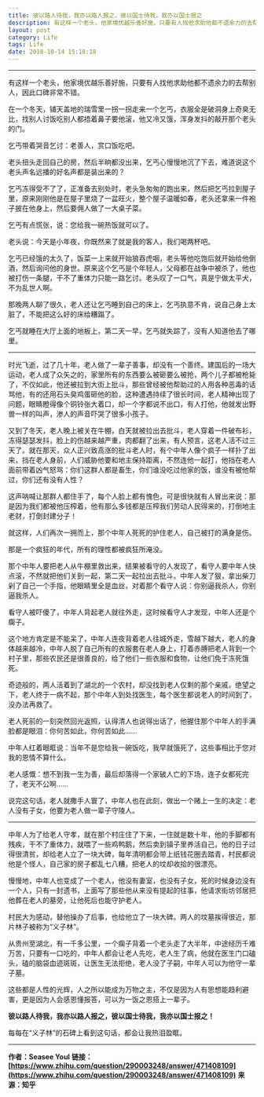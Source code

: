 ```yaml
---
title: 彼以路人待我，我亦以路人报之，彼以国士待我，我亦以国士报之
description: 有这样一个老头，他家境优越乐善好施，只要有人找他求助他都不遗余力的去帮别人，因此口碑非常不错.....
layout: post
category: Life
tags: Life
date: 2018-10-14 15:18:18
---
```


-----

有这样一个老头，他家境优越乐善好施，只要有人找他求助他都不遗余力的去帮别人，因此口碑非常不错。

在一个冬天，铺天盖地的瑞雪里一拐一拐走来一个乞丐，衣服全是破洞身上奇臭无比，找别人讨饭吃别人都捂着鼻子要他滚，他又冷又饿，浑身发抖的敲开那个老头的门。

乞丐带着哭音乞讨：老善人，赏口饭吃吧。

老头扭头走回自己的房，然后半晌都没出来，乞丐心慢慢地沉了下去，难道说这个老头声名远播的好名声都是装出来的？

乞丐冻得受不了了，正准备去别处时，老头急匆匆的跑出来，然后把乞丐拉到屋子里，原来刚刚他是在屋子里烧了一盆旺火，整个屋子温暖如春，老头还拿来一件袍子披在他身上，然后要佣人做了一大桌子菜。

乞丐有点慌张，说：您给我一碗热饭就可以了。

老头说：今天是小年夜，你既然来了就是我的客人，我们喝两杯吧。

乞丐已经饿的太久了，饭菜一上来就开始狼吞虎咽，老头等他吃饱后就开始给他倒酒，然后询问他的身世。原来这个乞丐是个年轻人，父母都在战争中被杀了，他也被打伤一条腿，干不了重体力只能一路乞讨。老头叹了一口气，真是宁做太平犬，不为乱世人啊。

那晚两人聊了很久，老人还让乞丐睡到自己的床上，乞丐执意不肯，说自己身上太脏了，不能把这么好的床给糟蹋了。

乞丐就睡在大厅上面的地板上，第二天一早，乞丐就失踪了，没有人知道他去了哪里。

-----

时光飞逝，过了几十年，老人做了一辈子善事，却没有一个善终。建国后的一场大运动，老人成了众矢之的，家里所有的东西要么被砸要么被抢，两个儿子都被枪毙了，不仅如此，他还被拉到大街上批斗，那些曾经被他帮助过的人用各种恶毒的话骂他，有的还用石头臭鸡蛋砸他的脸，这种遭遇持续了很长时间，老人精神出现了问题，眼睛瞪得像个铜铃张大着口，却一个字都说不出口，有人打他，他就发出野兽一样的叫声，渗人的声音吓哭了很多小孩子。

又到了冬天，老人晚上被关在牛棚，白天就被拉出去批斗，老人穿着一件破布衫，冻得瑟瑟发抖，脸上的伤越来越严重，肉都翻了出来，有人预言，这老人活不过三天了。就在那天，众人正兴致高涨的批斗老人时，有个中年人像个疯子一样扑了出来，挡在老人身前，人们威胁他要和地主保持距离，不然连他一起打，他挡在老人面前带着凶气怒骂：你们这群人都是畜生，你们谁没吃过他家的饭，谁没有被他帮过，你们还有没有人性？

这声呐喊让那群人都住手了，每个人脸上都有愧色，可是很快就有人冒出来说：那是因为我们都被他压榨着，他有那么多钱都是压榨我们劳动人民得来的，打倒地主老财，打倒封建分子！

就这样，人们再次一拥而上，那个中年人死死的护住老人，自己被打的满身是伤。

那是一个疯狂的年代，所有的理性都被疯狂所淹没。

那个中年人要把老人从牛棚里救出来，结果被看守的人发现了，看守人要中年人快点滚，不然就把他们关到一起，第二天一起拉出去批斗。中年人发了狠，拿出柴刀剁了自己一个手指，他眼睛里全是血丝，对着那个看守人说：你别逼我杀人，你别逼我杀人。

看守人被吓傻了，中年人背起老人就往外走，这时候看守人才发现，中年人还是个瘸子。

这个地方肯定是不能呆了，中年人连夜背着老人往城外走，雪越下越大，老人的身体越来越冷，中年人脱了自己所有的衣服套在老人身上，打着赤膊把老人背到一个村子里，那些农民还是很善良的，给了他们一些衣服和食物，让他们免于冻死饿死。

奇迹般的，两人活着到了湖北的一个农村，却没找到老人仅剩的那个亲戚，绝望之下，老人终于一病不起，那个中年人到处找医生，每个医生都说老人的时间到了，没办法再救了。

老人死前的一刻突然回光返照，认得清人也说得出话了，他握住那个中年人的手满脸都是眼泪：你何苦如此，你何苦如此……

中年人红着眼眶说：当年不是您给我一碗饭吃，我早就饿死了，这些事相比于您对我的恩情不算什么。

老人感慨：想不到我一生为善，最后却落得一个家破人亡的下场，连子女都死完了，老天不公啊……

说完这句话，老人就撒手人寰了，中年人也在此刻，做出一个赌上一生的决定：老人没有子女，他要为老人做一辈子守陵人。

-----

中年人为了给老人守孝，就在那个村庄住了下来，一住就是数十年，他的手脚都有残疾，干不了重体力，就喂了一些鸡鸭鹅，然后卖到镇子里养活自己，他的日子过得很清贫，却给老人立了一块大碑，每年清明都会带上纸钱花圈去踏青，村民都说他是个怪人，自己家的房子都乱七八糟，把老人的坟却收拾的很漂亮。

慢慢地，中年人也变成了一个老人，他没有妻室，也没有子女，死的时候身边没有一个人，只有一封遗书，上面写了那些他从来没有提起的往事，他请求街坊邻居把他葬在老人的墓旁，让他死后也能守护老人。

村民大为感动，替他操办了后事，也给他立了一块大碑。两人的坟墓挨得很近，那片林子被称为“义子林”。

从贵州至湖北，有一千多公里，一个瘸子背着一个老头走了大半年，中途经历千难万苦，只要有一口吃的，中年人都会让老人先吃，老人生了病，他就在医生门口磕头，磕的脑袋血迹斑斑，让医生无法拒绝，老人没了子嗣，中年人可以为他守一辈子墓。

这些都是人性的光辉，人之所以能成为万物之主，不仅是因为人有思想能趋利避害，更是因为人会感恩懂报答，可以为一饭之恩搭上一辈子。

**彼以路人待我，我亦以路人报之，彼以国士待我，我亦以国士报之！**

每每在“义子林”的石碑上看到这句话，都会让我热泪盈眶。

-----

**作者：Seasee Youl**
**链接：[https://www.zhihu.com/question/290003248/answer/471408109](https://www.zhihu.com/question/290003248/answer/471408109)**
**来源：知乎**
